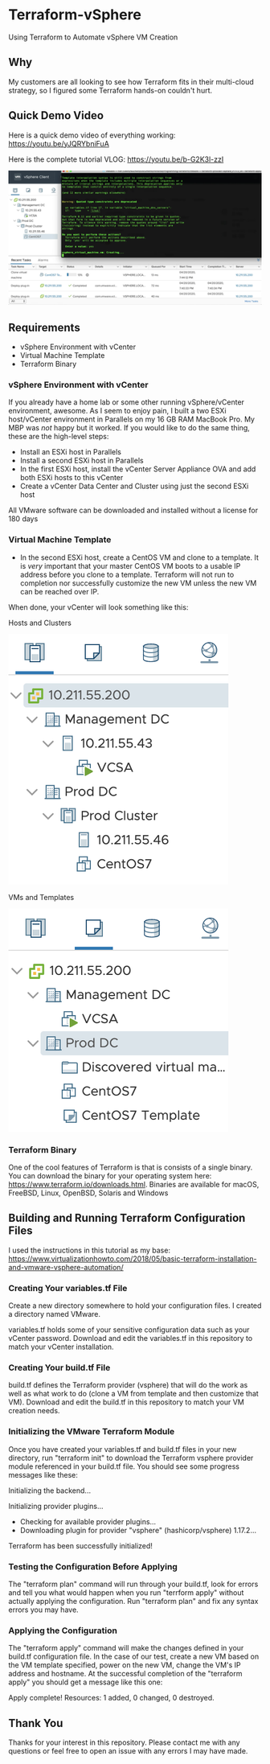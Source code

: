 # Terraform-vSphere
Using Terraform to Automate vSphere VM Creation
## Why
My customers are all looking to see how Terraform fits in their multi-cloud strategy, so I figured some Terraform hands-on couldn't hurt. 
## Quick Demo Video
Here is a quick demo video of everything working: https://youtu.be/yJQRYbniFuA

Here is the complete tutorial VLOG: https://youtu.be/b-G2K3l-zzI

![Quick Demo](https://github.com/DennisFaucher/Terraform-vSphere/blob/master/Quick%20Demo.png)

## Requirements
* vSphere Environment with vCenter
* Virtual Machine Template
* Terraform Binary
### vSphere Environment with vCenter
If you already have a home lab or some other running vSphere/vCenter environment, awesome. As I seem to enjoy pain, I built a two ESXi host/vCenter environment in Parallels on my 16 GB RAM MacBook Pro. My MBP was _not_ happy but it worked. If you would like to do the same thing, these are the high-level steps:
* Install an ESXi host in Parallels
* Install a second ESXi host in Parallels
* In the first ESXi host, install the vCenter Server Appliance OVA and add both ESXi hosts to this vCenter
* Create a vCenter Data Center and Cluster using just the second ESXi host

All VMware software can be downloaded and installed without a license for 180 days
### Virtual Machine Template
* In the second ESXi host, create a CentOS VM and clone to a template. It is _very_ important that your master CentOS VM boots to a usable IP address before you clone to a template. Terraform will not run to completion nor successfully customize the new VM unless the new VM can be reached over IP.

When done, your vCenter will look something like this:

Hosts and Clusters

![Hosts](https://github.com/DennisFaucher/Terraform-vSphere/blob/master/Hosts.png)

VMs and Templates

![VMs](https://github.com/DennisFaucher/Terraform-vSphere/blob/master/Virtual%20Machines.png)



### Terraform Binary
One of the cool features of Terraform is that is consists of a single binary. You can download the binary for your operating system here: https://www.terraform.io/downloads.html. Binaries are available for macOS, FreeBSD, Linux, OpenBSD, Solaris and Windows

## Building and Running Terraform Configuration Files
I used the instructions in this tutorial as my base: https://www.virtualizationhowto.com/2018/05/basic-terraform-installation-and-vmware-vsphere-automation/

### Creating Your variables.tf File
Create a new directory somewhere to hold your configuration files. I created a directory named VMware.

variables.tf holds some of your sensitive configuration data such as your vCenter password. Download and edit the variables.tf in this repository to match your vCenter installation. 

### Creating Your build.tf File

build.tf defines the Terraform provider (vsphere) that will do the work as well as what work to do (clone a VM from template and then customize that VM). Download and edit the build.tf in this repository to match your VM creation needs. 

### Initializing the VMware Terraform Module

Once you have created your variables.tf and build.tf files in your new directory, run "terraform init" to download the Terraform vsphere provider module referenced in your build.tf file. You should see some progress messages like these:

Initializing the backend...

Initializing provider plugins...

- Checking for available provider plugins...
- Downloading plugin for provider "vsphere" (hashicorp/vsphere) 1.17.2...

Terraform has been successfully initialized!

### Testing the Configuration Before Applying

The "terraform plan" command will run through your build.tf, look for errors and tell you what would happen when you run "terrform apply" without actually applying the configuration. Run "terraform plan" and fix any syntax errors you may have.

### Applying the Configuration

The "terraform apply" command will make the changes defined in your build.tf configuration file. In the case of our test, create a new VM based on the VM template specified, power on the new VM, change the VM's IP address and hostname. At the successful completion of the "terraform apply" you should get a message like this one:

Apply complete! Resources: 1 added, 0 changed, 0 destroyed.

## Thank You

Thanks for your interest in this repository. Please contact me with any questions or feel free to open an issue with any errors I may have made.




